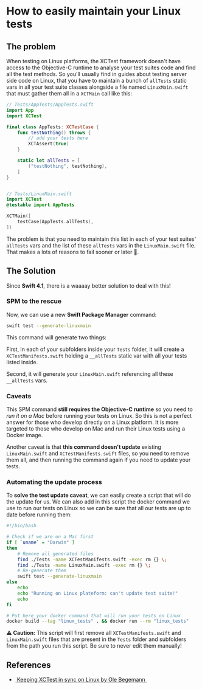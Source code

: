 # How to easily maintain your Linux tests

## The problem
When testing on Linux platforms, the XCTest framework doesn't have access to the Objective-C runtime to analyse your test suites code and find all the test methods. 
So you'll usually find in guides about testing server side code on Linux, that you have to maintain a bunch of `allTests` static vars in all your test suite classes alongside a file named `LinuxMain.swift` that must gather them all in a `XCTMain` call like this:

```swift
// Tests/AppTests/AppTests.swift
import App
import XCTest

final class AppTests: XCTestCase {
	func testNothing() throws {
		// add your tests here
		XCTAssert(true)
	}

	static let allTests = [
		("testNothing", testNothing),
	]
}


// Tests/LinuxMain.swift
import XCTest
@testable import AppTests

XCTMain([
	testCase(AppTests.allTests),
])
```

The problem is that you need to maintain this list in each of your test suites' `allTests` vars and the list of these `allTests` vars in the `LinuxMain.swift` file. That makes a lots of reasons to fail sooner or later 🙈.

## The Solution

Since **Swift 4.1**, there is a waaaay better solution to deal with this!

### SPM to the rescue
Now, we can use a new **Swift Package Manager** command:

```bash
swift test --generate-linuxmain
```

This command will generate two things:

First, in each of your subfolders inside your `Tests` folder, it will create a `XCTestManifests.swift` holding a `__allTests` static var with all your tests listed inside.

Second, it will generate your `LinuxMain.swift` referencing all these `__allTests` vars.

### Caveats
This SPM command **still requires the Objective-C runtime** so you need to _run it on a Mac_ before running your tests on Linux. So this is not a perfect answer for those who develop directly on a Linux platform. It is more targeted to those who develop on Mac and run their Linux tests using a Docker image.

Another caveat is that **this command doesn't update** existing `LinuxMain.swift` and `XCTestManifests.swift` files, so you need to remove them all, and then running the command again if you need to update your tests.

### Automating the update process
To **solve the test update caveat**, we can easily create a script that will do the update for us. We can also add in this script the docker command we use to run our tests on Linux so we can be sure that all our tests are up to date before running them:

```bash
#!/bin/bash

# Check if we are on a Mac first
if [ `uname` = "Darwin" ]
then
	# Remove all generated files
	find ./Tests -name XCTestManifests.swift -exec rm {} \;
	find ./Tests -name LinuxMain.swift -exec rm {} \;
	# Re-generate them
	swift test --generate-linuxmain
else
	echo
	echo "Running on Linux plateform: can't update test suite!"
	echo
fi

# Put here your docker command that will run your tests on Linux
docker build --tag "linux_tests" . && docker run --rm "linux_tests"
```

**⚠️ Caution:** This script will first remove all `XCTestManifests.swift` and `LinuxMain.swift` files that are present in the `Tests` folder and subfolders from the path you run this script. Be sure to never edit them manually!

## References
- [ Keeping XCTest in sync on Linux by Ole Begemann ][1]

[1]:	https://oleb.net/blog/2017/03/keeping-xctest-in-sync/